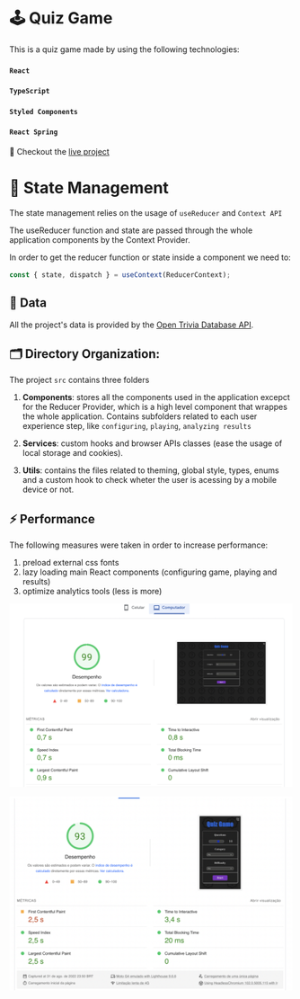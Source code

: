 # 🕹️ Quiz Game

This is a quiz game made by using the following technologies:

#### `React`

#### `TypeScript`

#### `Styled Components`

#### `React Spring`

🚀 Checkout the [live project](https://react-quiz-game-tdb.netlify.app/)

# 🤾 State Management

The state management relies on the usage of `useReducer` and `Context API`

The useReducer function and state are passed through the whole application components by the Context Provider.

In order to get the reducer function or state inside a component we need to:

```javascript
const { state, dispatch } = useContext(ReducerContext);
```

## 📖 Data

All the project's data is provided by the [Open Trivia Database API](https://opentdb.com/api_config.php).

## 🗂️ Directory Organization:

The project `src` contains three folders

1. <strong>Components</strong>: stores all the components used in the application excepct for the Reducer Provider, which is a high level component that wrappes the whole application. Contains subfolders related to each user experience step, like `configuring`, `playing`, `analyzing results`

2. <strong>Services</strong>: custom hooks and browser APIs classes (ease the usage of local storage and cookies).

3. <strong>Utils</strong>: contains the files related to theming, global style, types, enums and a custom hook to check wheter the user is acessing by a mobile device or not.

## ⚡ Performance

The following measures were taken in order to increase performance:

1. preload external css fonts
2. lazy loading main React components (configuring game, playing and results)
3. optimize analytics tools (less is more)

![page speed mobile](./perf-imgs/pagespeed-desktop.png)

![page speed desktop](./perf-imgs/pagespeed-mobile.png)
